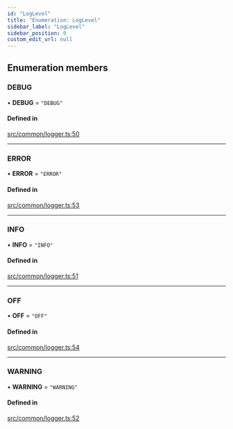 ```yaml
---
id: "LogLevel"
title: "Enumeration: LogLevel"
sidebar_label: "LogLevel"
sidebar_position: 0
custom_edit_url: null
---
```


## Enumeration members

### DEBUG

• **DEBUG** = `"DEBUG"`

#### Defined in

[src/common/logger.ts:50](https://github.com/alpha-defi/raydium-sdk/blob/7094668/src/common/logger.ts#L50)

___

### ERROR

• **ERROR** = `"ERROR"`

#### Defined in

[src/common/logger.ts:53](https://github.com/alpha-defi/raydium-sdk/blob/7094668/src/common/logger.ts#L53)

___

### INFO

• **INFO** = `"INFO"`

#### Defined in

[src/common/logger.ts:51](https://github.com/alpha-defi/raydium-sdk/blob/7094668/src/common/logger.ts#L51)

___

### OFF

• **OFF** = `"OFF"`

#### Defined in

[src/common/logger.ts:54](https://github.com/alpha-defi/raydium-sdk/blob/7094668/src/common/logger.ts#L54)

___

### WARNING

• **WARNING** = `"WARNING"`

#### Defined in

[src/common/logger.ts:52](https://github.com/alpha-defi/raydium-sdk/blob/7094668/src/common/logger.ts#L52)
